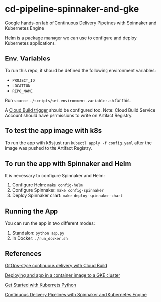 # cd-pipeline-spinnaker-and-gke
Google hands-on lab of Continuous Delivery Pipelines with Spinnaker and Kubernetes Engine

[Helm](https://github.com/helm/helm) is a package manager we can use to configure and deploy Kubernetes applications.

## Env. Variables

To run this repo, it should be defined the following environment variables:

- `PROJECT_ID`
- `LOCATION`
- `REPO_NAME`

Run `source ./scripts/set-environment-variables.sh` for this.

A [Cloud Build trigger](https://cloud.google.com/build/docs/automating-builds/create-manage-triggers) should be configured too.
Note: Cloud Build Service Account should have permissions to write on Artifact Registry.


## To test the app image with k8s

To run the app with k8s just run `kubectl apply -f config.yaml` after the image was pushed to the Artifact Registry.

## To run the app with Spinnaker and Helm

It is necessary to configure Spinnaker and Helm:

1. Configure Helm: `make config-helm`
2. Configure Spinnaker: `make config-spinnaker`
3. Deploy Spinnaker chart: `make deploy-spinnaker-chart`


## Running the App

You can run the app in two different modes:

1. Standalon: `python app.py`
2. In Docker: `./run_docker.sh`


## References

[GitOps-style continuous delivery with Cloud Build](https://cloud.google.com/kubernetes-engine/docs/tutorials/gitops-cloud-build)

[Deploying and app in a container image to a GKE cluster](https://cloud.google.com/kubernetes-engine/docs/quickstarts/deploy-app-container-image#python)

[Get Started with Kubernets Python](https://kubernetes.io/blog/2019/07/23/get-started-with-kubernetes-using-python/)

[Continuous Delivery Pipelines with Spinnaker and Kubernetes Engine](https://www.cloudskillsboost.google/focuses/552?locale=en&parent=catalog)
